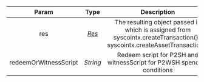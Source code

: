 |         Param         |        Type         |                         Description                          | Required |
| :-------------------: | :-----------------: | :----------------------------------------------------------: | :------: |
|          res          | [*Res*](/docs/dev-resources/documentation/javascript-sdk-ref/types#res) | The resulting object passed in which is assigned from syscointx.createTransaction() / syscointx.createAssetTransaction() |   yes    |
| redeemOrWitnessScript |      *String*       | Redeem script for P2SH and witnessScript for P2WSH spending conditions |    no    |

